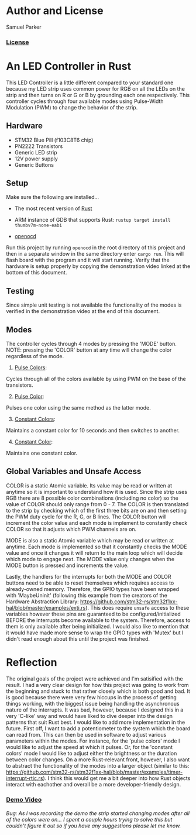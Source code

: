 # Author and License

Samuel Parker
### [License](./LICENSE.txt)

# An LED Controller in Rust

This LED Controller is a little different compared to your standard one because my LED strip uses common power for RGB on all the LEDs on the strip and then turns on R or G or B by grounding each one respectively. This controller cycles through four available modes using Pulse-Width Modulation (PWM) to change the behavior of the strip.

## Hardware
- STM32 Blue Pill (f103C8T6 chip)
- PN2222 Transistors
- Generic LED strip
- 12V power supply
- Generic Buttons

## Setup
Make sure the following are installed...

- The most recent version of [Rust](https://rustup.rs/)

- ARM instance of GDB that supports Rust: `rustup target install thumbv7m-none-eabi`

-  [openocd](http://openocd.org/)

  

Run this project by running `openocd` in the root directory of this project and then in a separate window in the same directory enter `cargo run`. This will flash board with the program and it will start running. Verify that the hardware is setup properly by copying the demonstration video linked at the bottom of this document.

  

## Testing

Since simple unit testing is not available the functionality of the modes is verified in the demonstration video at the end of this document.

## Modes

The controller cycles through 4 modes by pressing the 'MODE' button. NOTE: pressing the 'COLOR' button at any time will change the color regardless of the mode.

  

1.  <u> Pulse Colors</u>:

Cycles through all of the colors available by using PWM on the base of the transistors.

2.  <u> Pulse Color</u>:

Pulses one color using the same method as the latter mode.

3.  <u> Constant Colors</u>:

Maintains a constant color for 10 seconds and then switches to another.

4.  <u> Constant Color</u>:

Maintains one constant color.

## Global Variables and Unsafe Access

COLOR is a static Atomic variable. Its value may be read or written at anytime so it is important to understand how it is used. Since the strip uses RGB there are 8 possible color combinations (including no color) so the value of COLOR should only range from 0 - 7. The COLOR is then translated to the strip by checking which of the first three bits are on and then setting the PWM duty cycle for the R, G, or B lines. The COLOR button will increment the color value and each mode is implement to constantly check COLOR so that it adjusts which PWM channels are on.

MODE is also a static Atomic variable which may be read or written at anytime. Each mode is implemented so that it constantly checks the MODE value and once it changes it will return to the main loop which will decide which mode to engage next. The MODE value only changes when the MODE button is pressed and increments the value.

Lastly, the handlers for the interrupts for both the MODE and COLOR buttons need to be able to reset themselves which requires access to already-owned memory. Therefore, the GPIO types have been wrapped with 'MaybeUninit' (following this example from the creators of the Hardware Abstraction Library: https://github.com/stm32-rs/stm32f1xx-hal/blob/master/examples/exti.rs). This does require `unsafe` access to these variables however these pins are guaranteed to be configured/initialized BEFORE the interrupts become available to the system. Therefore, access to them is only available after being initialized. I would also like to mention that it would have made more sense to wrap the GPIO types with 'Mutex' but I didn't read enough about this until the project was finished.

# Reflection

The original goals of the project were achieved and I'm satisified with the result. I had a very clear design for how this project was going to work from the beginning and stuck to that rather closely which is both good and bad. It is good because there were very few hiccups in the process of getting things working, with the biggest issue being handling the asynchronous nature of the interrupts. It was bad, however, because I designed this in a very 'C-like' way and would have liked to dive deeper into the design patterns that suit Rust best. 
	I would like to add more implementation in the future. First off, I want to add a potentiometer to the system which the board can read from. This can then be used in software to adjust various parameters within the modes. For instance, for the 'pulse colors' mode I would like to adjust the speed at which it pulses. Or, for the 'constant colors' mode I would like to adjust either the brightness or the duration between color changes. 
	On a more Rust-relevant front, however, I also want to abstract the functionality of the modes into a larger object (similar to this: https://github.com/stm32-rs/stm32f1xx-hal/blob/master/examples/timer-interrupt-rtic.rs). I think this would get me a bit deeper into how Rust objects interact with eachother and overall be a more developer-friendly design. 
  
### [Demo Video](https://youtu.be/VHMPRguejsk)
###### Bug: As I was recording the demo the strip started changing modes after all of the colors were on... I spent a couple hours trying to solve this but couldn't figure it out so if you have any suggestions please let me know. 
